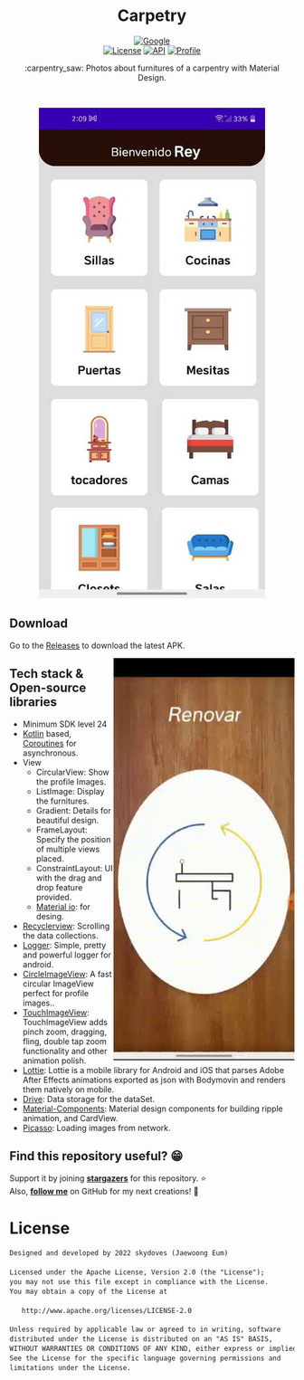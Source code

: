 <h1 align="center">Carpetry</h1>

<p align="center">
  <a href="https://www.youtube.com/shorts/LiqhpCV6toA"><img alt="Google" src="https://img.shields.io/badge/Svape-Svape?color=%23fc2003&label=Preview&logo=youtube"/></a><br>
  <a href="https://opensource.org/licenses/Apache-2.0"><img alt="License" src="https://img.shields.io/badge/License-Apache%202.0-blue.svg"/></a>
  <a href="https://android-arsenal.com/api?level=24"><img alt="API" src="https://img.shields.io/badge/API-24%2B-brightgreen.svg?style=flat"/></a>
  <a href="https://github.com/Enrique213-VP"><img alt="Profile" src="https://img.shields.io/badge/Github-Enrique213--VP-blue?logo=Github"/></a> 
</p>

<p align="center">  
:carpentry_saw: Photos about furnitures of a carpentry with Material Design.
</p>
</br>

<p align="center">
<img src="/Assets/preview.jpeg"/>
</p>

## Download
Go to the [Releases](https://github.com/skydoves/Pokedex/releases) to download the latest APK.

<img src="/Assets/furg.gif" align="right" width="320"/>

## Tech stack & Open-source libraries
- Minimum SDK level 24
- [Kotlin](https://kotlinlang.org/) based, [Coroutines](https://github.com/Kotlin/kotlinx.coroutines) for asynchronous.
- View
  - CircularView: Show the profile Images.
  - ListImage: Display the furnitures.
  - Gradient: Details for beautiful design.
  - FrameLayout: Specify the position of multiple views placed.
  - ConstraintLayout: UI with the drag and drop feature provided.
  - [Material io](https://m3.material.io/): for desing.
- [Recyclerview](https://developer.android.com/jetpack/androidx/releases/recyclerview): Scrolling the data collections.
- [Logger](https://github.com/orhanobut/logger): Simple, pretty and powerful logger for android.
- [CircleImageView](https://github.com/hdodenhof/CircleImageView): A fast circular ImageView perfect for profile images..
- [TouchImageView](https://github.com/MikeOrtiz/TouchImageView): TouchImageView adds pinch zoom, dragging, fling, double tap zoom functionality and other animation polish.
- [Lottie](https://github.com/airbnb/lottie-android): Lottie is a mobile library for Android and iOS that parses Adobe After Effects animations exported as json with Bodymovin and renders them natively on mobile.
- [Drive](https://www.google.com/intl/es/drive/): Data storage for the dataSet.
- [Material-Components](https://github.com/material-components/material-components-android): Material design components for building ripple animation, and CardView.
- [Picasso](https://square.github.io/picasso/): Loading images from network.

## Find this repository useful? :grin:
Support it by joining __[stargazers](https://github.com/Enrique213-VP/Carpetry/stargazers)__ for this repository. :star: <br>
Also, __[follow me](https://github.com/Enrique213-VP)__ on GitHub for my next creations! :bison:

# License
```xml
Designed and developed by 2022 skydoves (Jaewoong Eum)

Licensed under the Apache License, Version 2.0 (the "License");
you may not use this file except in compliance with the License.
You may obtain a copy of the License at

   http://www.apache.org/licenses/LICENSE-2.0

Unless required by applicable law or agreed to in writing, software
distributed under the License is distributed on an "AS IS" BASIS,
WITHOUT WARRANTIES OR CONDITIONS OF ANY KIND, either express or implied.
See the License for the specific language governing permissions and
limitations under the License.
```


